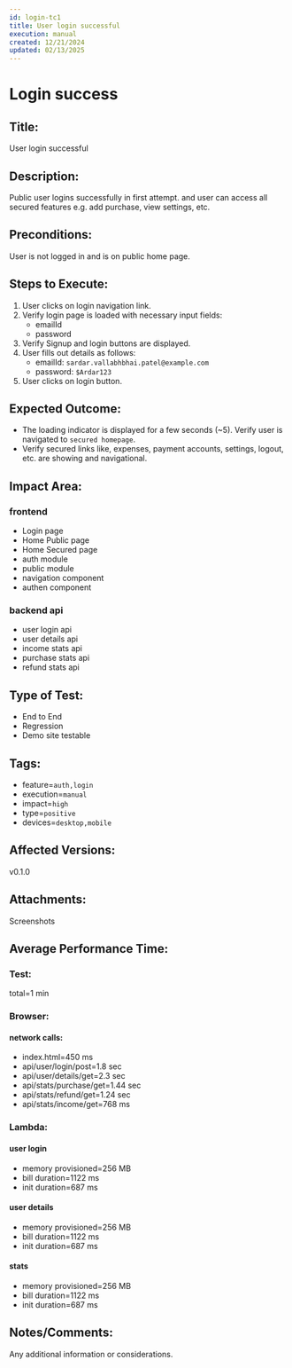 ```yaml
---
id: login-tc1
title: User login successful
execution: manual
created: 12/21/2024
updated: 02/13/2025
---
```


# Login success

## Title:

User login successful

## Description:

Public user logins successfully in first attempt. and user can access all secured features e.g. add purchase, view settings, etc.

## Preconditions:

User is not logged in and is on public home page.

## Steps to Execute:

1. User clicks on login navigation link.
2. Verify login page is loaded with necessary input fields:
   - emailId
   - password
3. Verify Signup and login buttons are displayed.
4. User fills out details as follows:
   - emailId: `sardar.vallabhbhai.patel@example.com`
   - password: `$Ardar123`
5. User clicks on login button.

## Expected Outcome:

- The loading indicator is displayed for a few seconds (~5). Verify user is navigated to `secured homepage`.
- Verify secured links like, expenses, payment accounts, settings, logout, etc. are showing and navigational.

## Impact Area:

### frontend

- Login page
- Home Public page
- Home Secured page
- auth module
- public module
- navigation component
- authen component

### backend api

- user login api
- user details api
- income stats api
- purchase stats api
- refund stats api

## Type of Test:

- End to End
- Regression
- Demo site testable

## Tags:

- feature=`auth,login`
- execution=`manual`
- impact=`high`
- type=`positive`
- devices=`desktop,mobile`

## Affected Versions:

v0.1.0

## Attachments:

Screenshots

## Average Performance Time:

### Test:

total=1 min

### Browser:

#### network calls:

- index.html=450 ms
- api/user/login/post=1.8 sec
- api/user/details/get=2.3 sec
- api/stats/purchase/get=1.44 sec
- api/stats/refund/get=1.24 sec
- api/stats/income/get=768 ms

### Lambda:

#### user login

- memory provisioned=256 MB
- bill duration=1122 ms
- init duration=687 ms

#### user details

- memory provisioned=256 MB
- bill duration=1122 ms
- init duration=687 ms

#### stats

- memory provisioned=256 MB
- bill duration=1122 ms
- init duration=687 ms

## Notes/Comments:

Any additional information or considerations.
